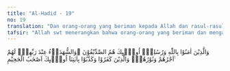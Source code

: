 ```yaml
---
title: "Al-Hadid - 19"
no: 19
translation: "Dan orang-orang yang beriman kepada Allah dan rasul-rasul-Nya, mereka itu orang-orang yang tulus hati (pencinta kebenaran) dan saksi-saksi di sisi Tuhan mereka. Mereka berhak mendapat pahala dan cahaya. Tetapi orang-orang yang kafir dan mendustakan ayat-ayat Kami, mereka itu penghuni-penghuni neraka. "
tafsir: "Allah swt menerangkan bahwa orang-orang yang beriman dan mengakui keesaan Allah swt, membenarkan rasul-rasul-Nya, percaya kepada apa yang dibawa mereka dari sisi Tuhannya menurut penilaian Allah swt sederajat dengan orang-orang shiddiqin, yaitu orangorang yang amat teguh kepercayaannya kepada kebenaran Rasul, dan orang-orang yang mati syahid di jalan Allah. Bagi mereka pahala yang banyak dan cahaya yang terang benderang menerangi mereka. Sejalan dengan itu firman Allah: \n\nDan barang siapa menaati Allah dan Rasul (Muhammad), maka mereka itu akan bersama-sama dengan orang yang diberikan nikmat oleh Allah, (yaitu) para nabi, para pencinta kebenaran, orangorang yang mati syahid dan orang-orang saleh. Mereka itulah teman yang sebaik-baiknya. (an-Nisa'/4: 69) \n\nAdapun orang-orang kafir yang mendustakan alasan-alasan dan tanda-tanda yang menunjukkan keesaan Allah swt dan kebesaran rasul-Nya, mereka itu adalah penghuni neraka Jahim, kekal dan abadi di dalamnya. Sejalan dengan ini firman Allah: \n\nAdapun orang-orang yang kafir dan mendustakan ayat-ayat Kami, mereka itu penghuni neraka. Mereka kekal di dalamnya. (alBaqarah/2: 39)"
---
```


وَالَّذِيْنَ اٰمَنُوْا بِاللّٰهِ وَرُسُلِهٖٓ اُولٰۤىِٕكَ هُمُ الصِّدِّيْقُوْنَ ۖوَالشُّهَدَاۤءُ عِنْدَ رَبِّهِمْۗ  لَهُمْ اَجْرُهُمْ وَنُوْرُهُمْۗ وَالَّذِيْنَ كَفَرُوْا وَكَذَّبُوْا بِاٰيٰتِنَآ اُولٰۤىِٕكَ اَصْحٰبُ الْجَحِيْمِ ࣖ
